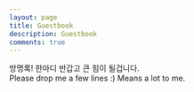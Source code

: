 ```yaml
---
layout: page
title: Guestbook
description: Guestbook
comments: true
---
```

방명록! 한마디 반갑고 큰 힘이 될겁니다.<br>
Please drop me a few lines :) Means a lot to me.

